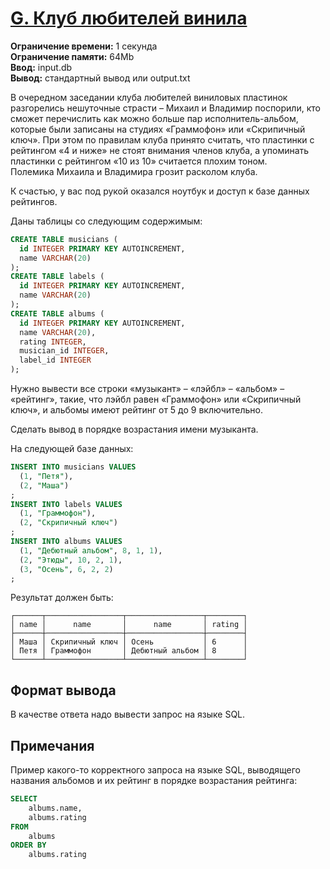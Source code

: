 # [G. Клуб любителей винила](https://contest.yandex.ru/contest/24953/problems/G/)

**Ограничение времени:** 1 секунда \
**Ограничение памяти:** 64Mb \
**Ввод:** input.db \
**Вывод:** стандартный вывод или output.txt

В очередном заседании клуба любителей виниловых пластинок разгорелись нешуточные страсти – Михаил и Владимир поспорили, кто сможет перечислить как можно больше пар исполнитель-альбом, которые были записаны на студиях «Граммофон» или «Скрипичный ключ». При этом по правилам клуба принято считать, что пластинки с рейтингом «4 и ниже» не стоят внимания членов клуба, а упоминать пластинки с рейтингом «10 из 10» считается плохим тоном. \
Полемика Михаила и Владимира грозит расколом клуба.

К счастью, у вас под рукой оказался ноутбук и доступ к базе данных рейтингов.

Даны таблицы со следующим содержимым:
```sql
CREATE TABLE musicians ( 
  id INTEGER PRIMARY KEY AUTOINCREMENT, 
  name VARCHAR(20) 
); 
CREATE TABLE labels ( 
  id INTEGER PRIMARY KEY AUTOINCREMENT, 
  name VARCHAR(20) 
); 
CREATE TABLE albums ( 
  id INTEGER PRIMARY KEY AUTOINCREMENT, 
  name VARCHAR(20), 
  rating INTEGER, 
  musician_id INTEGER, 
  label_id INTEGER 
);
```

Нужно вывести все строки «музыкант» – «лэйбл» – «альбом» – «рейтинг», такие, что лэйбл равен «Граммофон» или «Скрипичный ключ», и альбомы имеют рейтинг от 5 до 9 включительно.

Сделать вывод в порядке возрастания имени музыканта.

На следующей базе данных:
```sql
INSERT INTO musicians VALUES
  (1, "Петя"),
  (2, "Маша")
;
INSERT INTO labels VALUES
  (1, "Граммофон"),
  (2, "Скрипичный ключ")
;
INSERT INTO albums VALUES
  (1, "Дебютный альбом", 8, 1, 1),
  (2, "Этюды", 10, 2, 1),
  (3, "Осень", 6, 2, 2)
;
```

Результат должен быть:
```
┌──────┬─────────────────┬─────────────────┬────────┐
│ name │      name       │      name       │ rating │
├──────┼─────────────────┼─────────────────┼────────┤
│ Маша │ Скрипичный ключ │ Осень           │ 6      │
│ Петя │ Граммофон       │ Дебютный альбом │ 8      │
└──────┴─────────────────┴─────────────────┴────────┘
```

## Формат вывода

В качестве ответа надо вывести запрос на языке SQL.

## Примечания
Пример какого-то корректного запроса на языке SQL, выводящего названия альбомов и их рейтинг в порядке возрастания рейтинга:
```sql
SELECT 
    albums.name, 
    albums.rating 
FROM 
    albums 
ORDER BY 
    albums.rating
```